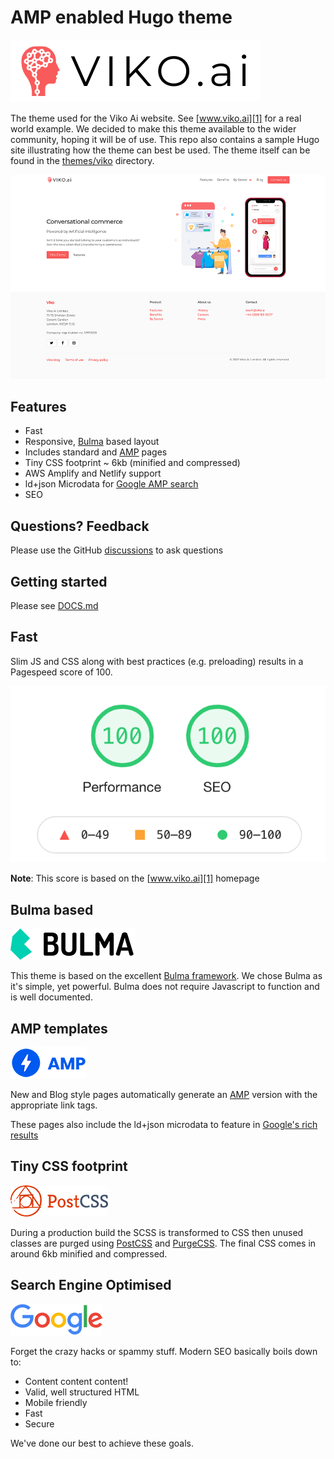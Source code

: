 # AMP enabled Hugo theme

![Viko Ai logo](readme-images/viko-logo-sm.png)

The theme used for the Viko Ai website. See [www.viko.ai][1] for a real world example. We decided to make this
theme available to the wider community, hoping it will be of use. This repo also contains a sample Hugo site 
illustrating how the theme can best be used. The theme itself can be found in the [themes/viko](themes/viko) directory.

![Viko home page screenshot](readme-images/viko-home-page.png)

## Features

* Fast
* Responsive, [Bulma][2] based layout
* Includes standard and [AMP][4] pages
* Tiny CSS footprint ~ 6kb (minified and compressed)
* AWS Amplify and Netlify support
* ld+json Microdata for [Google AMP search][5]
* SEO

## Questions? Feedback

Please use the GitHub [discussions][7] to ask questions

## Getting started

Please see [DOCS.md](DOCS.md)

## Fast

Slim JS and CSS along with best practices (e.g. preloading) results in a Pagespeed score of 100.

![Optimised for speed](readme-images/google-pagespeed-report.png)

**Note**: This score is based on the [www.viko.ai][1] homepage

## Bulma based

![Bulma logo](readme-images/bulma-logo-sm.png)

This theme is based on the excellent [Bulma framework][2]. We chose Bulma as it's simple, yet powerful. Bulma does not
require Javascript to function and is well documented.

## AMP templates

![AMP Logo](readme-images/amp-logo-sm.png)

New and Blog style pages automatically generate an [AMP][4] version with the appropriate link tags.

These pages also include the ld+json microdata to feature in [Google's rich results][5]

## Tiny CSS footprint

![PostCSS logo](readme-images/post-css-logo-sm.png)

During a production build the SCSS is transformed to CSS then unused classes are purged using [PostCSS][6] and 
[PurgeCSS][3]. The final CSS comes in around 6kb minified and compressed.

## Search Engine Optimised

![Google logo](readme-images/google-logo-sm.png)

Forget the crazy hacks or spammy stuff. Modern SEO basically boils down to:

* Content content content!
* Valid, well structured HTML
* Mobile friendly
* Fast
* Secure

We've done our best to achieve these goals.

[1]: https://www.viko.ai
[2]: https://bulma.io
[3]: https://purgecss.com
[4]: https://amp.dev
[5]: https://developers.google.com/search/docs/guides/about-amp
[6]: https://postcss.org
[7]: https://github.com/viko-ai/hugo-amp-theme/discussions

